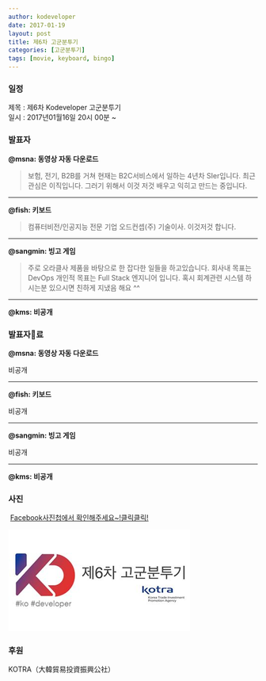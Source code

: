 ```yaml
---
author: kodeveloper
date: 2017-01-19
layout: post
title: 제6차 고군분투기
categories: [고군분투기]
tags: [movie, keyboard, bingo]
---
```


### 일정

제목 : 제6차 Kodeveloper 고군분투기  
일시 : 2017년01월16일 20시 00분 ~

### 발표자

**@msna: 동영상 자동 다운로드**

>보험, 전기, B2B를 거쳐 현재는 B2C서비스에서 일하는 4년차 SIer입니다. 최근 관심은 이직입니다. 그러기 위해서 이것 저것 배우고 익히고 만드는 중입니다.

---

**@fish: 키보드**


>컴퓨터비전/인공지능 전문 기업 오드컨셉(주) 기술이사. 이것저것 합니다.

---

**@sangmin: 빙고 게임**


>주로 오라클사 제품을 바탕으로 한 잡다한 일들을 하고있습니다. 회사내 목표는 DevOps 개인적 목표는 Full Stack 엔지니어 입니다. 혹시 회계관련 시스템 하시는분 있으시면 친하게 지냈음 해요 ^^

---

**@kms: 비공개**

### 발표자료

**@msna: 동영상 자동 다운로드**

비공개

---

**@fish: 키보드**

비공개

---

**@sangmin: 빙고 게임**

비공개

---

**@kms: 비공개**

### 사진

 [Facebook사진첩에서 확인해주세요~!클릭클릭!](https://www.facebook.com/media/set/?set=oa.1850662478511822&type=3)

![](/img/struggle/6/everyone.jpg)

### 후원

KOTRA（大韓貿易投資振興公社）

